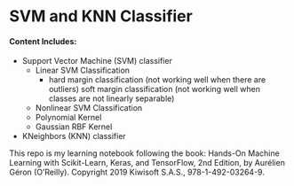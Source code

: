 # SVM and KNN Classifier

#### Content Includes:
- Support Vector Machine (SVM) classifier
  - Linear SVM Classification
    - hard margin classification (not working well when there are outliers) soft margin classification (not working well when classes are not linearly separable)
  - Nonlinear SVM Classification
  - Polynomial Kernel
  - Gaussian RBF Kernel 
- KNeighbors (KNN) classifier

This repo is my learning notebook following the book:
Hands-On Machine Learning with
Scikit-Learn, Keras, and TensorFlow, 2nd Edition, by Aurélien Géron (O’Reilly).
Copyright 2019 Kiwisoft S.A.S., 978-1-492-03264-9.
